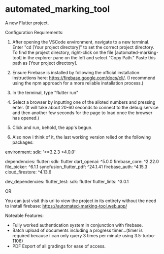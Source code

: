 # automated_marking_tool

A new Flutter project.

Configuration Requirements:

1. After opening the VSCode environment, navigate to a new terminal. Enter "cd [Your project directory]" to set the correct project directory. To find the project directory, right-click on the file [automated-marking-tool] in the explorer pane on the left and select "Copy Path." Paste this path as [Your project directory].

2. Ensure Firebase is installed by following the official installation instructions here: https://firebase.google.com/docs/cli/. 
(I recommend using the npm approach for a more reliable installation process.)

3. In the terminal, type "flutter run"

4. Select a browser by inputting one of the alloted numbers and pressing enter. (It will take about 20-60 seconds to connect to the debug service and then another few seconds for the page to load once the browser has opened.) 

5. Click and run, behold, the app's begun.

6. Also now i think of it, the last working version relied on the following packages:

environment:
  sdk: '>=3.2.3 <4.0.0'

dependencies:
  flutter:
    sdk: flutter
  dart_openai: ^5.0.0
  firebase_core: ^2.22.0
  file_picker: ^6.1.1
  syncfusion_flutter_pdf: ^24.1.41
  firebase_auth: ^4.15.3
  cloud_firestore: ^4.13.6

dev_dependencies:
  flutter_test:
    sdk: flutter
  flutter_lints: ^3.0.1


OR

You can just visit this url to view the project in its entirety without the need to install firebase: https://automated-marking-tool.web.app/

Noteable Features:
- Fully worked authentication system in conjunction with firebase.
- Batch upload of documents including a progress timer...(timer is required because i can only query 3 times per minute using 3.5-turbo-1106)
- PDF Export of all gradings for ease of access.

<!-- // TO DO
//// Fix the loading symbol on registration screen, if the email entered is already in use, the loading symbol appears and makes the screen unusable indefinitely. I THINK I FIXED THIS
//// CHECK FOR OVERFLOW ERRORS ON EVERY SINGLE PAGE - DONE SO FAR: Login_Screen.dart... NOT REQUIRED ON WEB BROWSER
// FIX OVERFLOW ERRORS ON LANDING PAGE WHEN IT IS SHRUNK VERTICALLY. MAYBE JUST REWRITE THE ENTIRE CODE because even when its there the highlighting of buttons is incorrect (should be proportional)... COULD PROBABLY STILL DO WITH BEING DONE LEAD ON TO THE NEXT ONE, FIGURE OUT SCREEN SIZING//FIX THE HIGHLIGHTING ON THE CAROSEL SO ITS ALWAYS CIRCULAR AND DOESNT DEPEND ON SCREEN SIZE. May require rewriting the code.
//// Review login and registration screen widthing and heighting (look into minimum screen sizes). on default page size, boxes are too long, but if you make them smaller / lower the 120 value it makes it too compact when you resize horizontally. Would it be possible to implement a height cap. ###THE WIDTHING IS FIXED COMPLETELY, WORKS PERFECTLY BUT HEIGHT IS NOT CAPPED BUT NOT PRESSING.
// OPTIMISE Code structure aswell as formating. Look into how to optimise the project - Look at the ChatGPT chat Rearrange and format code (Has some useful optimisation tips.)
// WHEN USER UPLOADS BATCH FILES, SHOULD EXECUTE A UPLOAD SEQUENCE ANIMATION THING...
// Criteria Page - Ideally, edit button would exist seperately from the save button (which would only appear when isEditing = true). Edit icon would be on the same level as the title - Upload button would be an icon
// Lock the user logging out. So when the user presses logs out they cannot then press the back button to login without an account (Existing within the system without an account) // FIXED using PopScore functionality
// Add a processing circle when the user uploads or batch uploads and grey out the screen so they cant press anything. // Technically fixed, implemented a notification with upload time remaining.
// Make the criteria page see more only show when there is enough text to expand further. // Semi-Fixed, done it on minimum characters, cannot see the number of lines in the text block using \n because it doesnt count as a line break. Using minimum characters on the smallest screen is a cheap workaround.
// Fix error message that appears when pressing the back browsers back button after pressing logged out - figure out the PopScope function...PopScope is fully figured out (See login page for method.) // Fixed
// Ensure that the snack bar activates when password is changed successfully.

// UPGRADE FEATURES
// Allow teachers to have multiple projects. // DID DONE IMPLEMENTED
// Implement Light Mode, Dark Mode. // IMPLEMENTED FULLY
// Use a specialist storage on firestore to store API key, that way it wont be leaked when code is uploaded. // DONE
// Allow for student upload, create a seperate database for students, teachers can be assigned students. Allows the student to upload their work to the database, the teacher can then view it on their account.
// Sub from the one above: Add the individual API Keys functionality. If a user has a teacher account, in the settings or upon account creation they should have to add an API Key for ChatGPT to their account. (Would have to query the model to test the API key effectiveness of the key upon login (to ensure no leak and key works)). Also add a how to get an API Key // Partially done, each person has their own api key. Isn't tested by me and dont have a how to (how to get API key).
// Handwriting recognition - possibly using GPT-4 image recognition.
// Feedback button on landing page. !!!
// Data analytics dashboard. Store student data more comprehensively. Display it in a number of formats.
// Plagarism detection. Possibly use a second query to ensure no plagarism, if chatGPT or plagarism api returns false, proceed with evaluation.
// Secure user validation, validation email. Decide on model to validate user.
// Im not a robot 
// Implement email changing - should use verification, requires them to sign in before changing. Can be done with both email and password. Maybe store past emails in a log.
// Implement Email verification upon registration possibly.
// 
-->